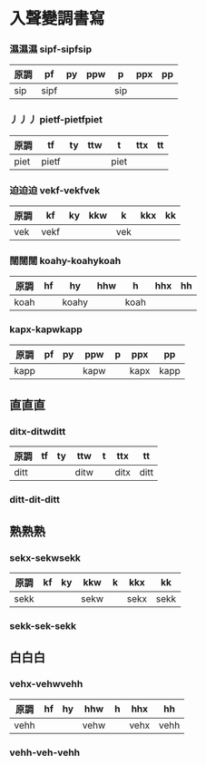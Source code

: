 # 入聲變調書寫

### 濕濕濕 sipf-sipfsip

| 原調 | pf | py | ppw | p | ppx | pp |
| --- | --- | --- | --- | --- | --- | --- |
| sip | sipf ||| sip |||

### 丿丿丿 pietf-pietfpiet

| 原調 | tf | ty | ttw | t | ttx | tt |
| --- | --- | --- | --- | --- | --- | --- |
| piet | pietf ||| piet |||

### 迫迫迫 vekf-vekfvek

| 原調 | kf | ky | kkw | k | kkx | kk |
| --- | --- | --- | --- | --- | --- | --- |
| vek | vekf ||| vek |||

### 闊闊闊 koahy-koahykoah

| 原調 | hf | hy | hhw | h | hhx | hh |
| --- | --- | --- | --- | --- | --- | --- |
| koah || koahy || koah |||

### kapx-kapwkapp

| 原調 | pf | py | ppw | p | ppx | pp |
| --- | --- | --- | --- | --- | --- | --- |
| kapp ||| kapw || kapx | kapp |

## 直直直

### ditx-ditwditt

| 原調 | tf | ty | ttw | t | ttx | tt |
| --- | --- | --- | --- | --- | --- | --- |
| ditt ||| ditw || ditx | ditt |

### ditt-dit-ditt

## 熟熟熟

### sekx-sekwsekk

| 原調 | kf | ky | kkw | k | kkx | kk |
| --- | --- | --- | --- | --- | --- | --- |
| sekk ||| sekw || sekx | sekk |

### sekk-sek-sekk

## 白白白

### vehx-vehwvehh

| 原調 | hf | hy | hhw | h | hhx | hh |
| --- | --- | --- | --- | --- | --- | --- |
| vehh ||| vehw || vehx | vehh |

### vehh-veh-vehh
